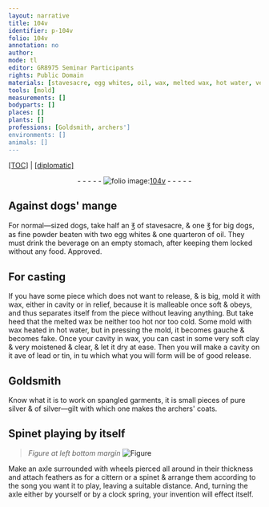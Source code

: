 ```yaml
---
layout: narrative
title: 104v
identifier: p-104v
folio: 104v
annotation: no
author:
mode: tl
editor: GR8975 Seminar Participants
rights: Public Domain
materials: [stavesacre, egg whites, oil, wax, melted wax, hot water, very soft clay, lead, tin, silver, silver-gilt]
tools: [mold]
measurements: []
bodyparts: []
places: []
plants: []
professions: [Goldsmith, archers']
environments: []
animals: []
---
```


 <p><a href="{{ site.baseurl }}/translation/">[TOC]</a> | <a href="{{ site.baseurl }}/texts/p-104v_tc/" target="_blank">[diplomatic]</a></p><div class="folio" align="center">- - - - - <a href="http://gallica.bnf.fr/ark:/12148/btv1b10500001g/f214.image" target="_blank"><img src="https://cu-mkp.github.io/2017-workshop-edition/assets/photo-icon.png" alt="folio image: " style="display:inline-block; margin-bottom:-3px;"/>104v</a> - - - - - </div>  
  

## Against dogs' mange

 
For normal—sized dogs, take half an ℥ of <span class="m">stavesacre</span>, & one ℥ for big dogs, as fine powder beaten with two <span class="m">egg whites</span> & one quarteron of <span class="m">oil</span>. They must drink the beverage on an empty stomach, after keeping them locked without any food. Approved.
 
 
  

## For casting

 
If you have some piece which does not want to release, & is big, mold it with <span class="m">wax</span>, either in cavity or in relief, because it is malleable once soft & obeys, and thus separates itself from the piece without leaving anything. But take heed that the <span class="m">melted wax</span> be neither too hot nor too cold. Some mold with <span class="m">wax</span> heated in <span class="m">hot water</span>, but in pressing the <span class="tl">mold</span>, it becomes gauche & becomes fake. Once your cavity in <span class="m">wax</span>, you can cast in some <span class="m">very soft clay</span> & very moistened & clear, & let it dry at ease. Then you will make a cavity on it <span class="del">ave</span> of <span class="m">lead</span> or <span class="m">tin</span>, in <span class="del">tu</span> which what you will form will be of good release.
 
 
  

## <span class="pro">Goldsmith</span>

 
Know what it is to work on spangled garments, it is small pieces of pure <span class="m">silver</span> & of <span class="m">silver—gilt</span> with which one makes the <span class="pro">archers'</span> coats.
 
 
  

## Spinet playing by itself

 
> *Figure*
> *at left bottom margin*
> <a href="https://drive.google.com/open?id=0B9-oNrvWdlO5cWFSaUU5a2R6N2s" target="_blank"><img src="https://cu-mkp.github.io/GR8975-edition/assets/photo-icon.png" alt="Figure" style="display:inline-block; margin-bottom:-3px;"/></a>
 
Make an axle surrounded with wheels pierced all around in their thickness and attach feathers as for a cittern or a spinet & arrange them according to the song you want it to play, leaving a suitable distance. And, turning the axle either by yourself or by a clock spring, your invention will effect itself.
 
 